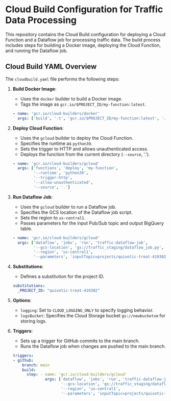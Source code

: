 # Cloud Build Configuration for Traffic Data Processing

This repository contains the Cloud Build configuration for deploying a Cloud Function and a Dataflow job for processing traffic data. The build process includes steps for building a Docker image, deploying the Cloud Function, and running the Dataflow job.

## Cloud Build YAML Overview

The `cloudbuild.yaml` file performs the following steps:

1. **Build Docker Image**:
    - Uses the `docker` builder to build a Docker image.
    - Tags the image as `gcr.io/$PROJECT_ID/my-function:latest`.
    
    ```yaml
    - name: 'gcr.io/cloud-builders/docker'
      args: ['build', '-t', 'gcr.io/$PROJECT_ID/my-function:latest', '.']
    ```

2. **Deploy Cloud Function**:
    - Uses the `gcloud` builder to deploy the Cloud Function.
    - Specifies the runtime as `python39`.
    - Sets the trigger to HTTP and allows unauthenticated access.
    - Deploys the function from the current directory (`--source`, '.').
    
    ```yaml
    - name: 'gcr.io/cloud-builders/gcloud'
      args: ['functions', 'deploy', 'my-function',
             '--runtime', 'python39',
             '--trigger-http',
             '--allow-unauthenticated',
             '--source', '.']
    ```

3. **Run Dataflow Job**:
    - Uses the `gcloud` builder to run a Dataflow job.
    - Specifies the GCS location of the Dataflow job script.
    - Sets the region to `us-central1`.
    - Passes parameters for the input Pub/Sub topic and output BigQuery table.
    
    ```yaml
    - name: 'gcr.io/cloud-builders/gcloud'
      args: ['dataflow', 'jobs', 'run', 'traffic-dataflow-job',
             '--gcs-location', 'gs://traffic_staging/dataflow_job.py',
             '--region', 'us-central1',
             '--parameters', 'inputTopic=projects/quixotic-treat-419302/topics/traffic-data,outputTable=quixotic-treat-419302:traffic_data.average_speed']
    ```

4. **Substitutions**:
    - Defines a substitution for the project ID.
    
    ```yaml
    substitutions:
      _PROJECT_ID: "quixotic-treat-419302"
    ```
5. **Options**:
    - `logging`: Set to `CLOUD_LOGGING_ONLY` to specify logging behavior.
    - `logsBucket`: Specifies the Cloud Storage bucket `gs://newbucketvm` for storing logs.


6. **Triggers**:
    - Sets up a trigger for GitHub commits to the main branch.
    - Runs the Dataflow job when changes are pushed to the main branch.
    
    ```yaml
    triggers:
    - github:
        branch: main
        build:
          step: - name: 'gcr.io/cloud-builders/gcloud'
                  args: ['dataflow', 'jobs', 'run', 'traffic-dataflow-job',
                         '--gcs-location', 'gs://traffic_staging/dataflow_job.py',
                         '--region', 'us-central1',
                         '--parameters', 'inputTopic=projects/quixotic-treat-419302/topics/traffic-data,outputTable=quixotic-treat-419302:traffic_data.average_speed']
    ```
